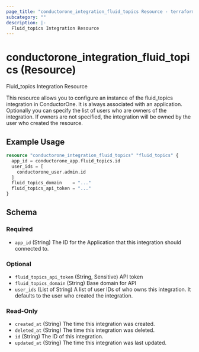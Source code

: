 ```yaml
---
page_title: "conductorone_integration_fluid_topics Resource - terraform-provider-conductorone"
subcategory: ""
description: |-
  Fluid_topics Integration Resource
---
```


# conductorone_integration_fluid_topics (Resource)

Fluid_topics Integration Resource

This resource allows you to configure an instance of the fluid_topics integration in ConductorOne.
It is always associated with an application. Optionally you can specify the list of users who are owners of the integration.
If owners are not specified, the integration will be owned by the user who created the resource.

## Example Usage

```terraform
resource "conductorone_integration_fluid_topics" "fluid_topics" {
  app_id = conductorone_app.fluid_topics.id
  user_ids = [
    conductorone_user.admin.id
  ]
  fluid_topics_domain    = "..."
  fluid_topics_api_token = "..."
}
```

<!-- schema generated by tfplugindocs -->
## Schema

### Required

- `app_id` (String) The ID for the Application that this integration should connected to.

### Optional

- `fluid_topics_api_token` (String, Sensitive) API token
- `fluid_topics_domain` (String) Base domain for API
- `user_ids` (List of String) A list of user IDs of who owns this integration. It defaults to the user who created the integration.

### Read-Only

- `created_at` (String) The time this integration was created.
- `deleted_at` (String) The time this integration was deleted.
- `id` (String) The ID of this integration.
- `updated_at` (String) The time this integration was last updated.
